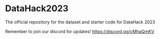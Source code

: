 # DataHack2023
The official repository for the dataset and starter code for DataHack 2023

Remember to join our discord for updates! https://discord.gg/cMhaQmKV
